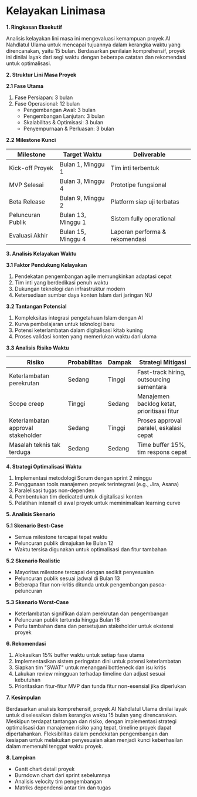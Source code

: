 # Kelayakan Linimasa

**1. Ringkasan Eksekutif**

Analisis kelayakan lini masa ini mengevaluasi kemampuan proyek AI Nahdlatul Ulama untuk mencapai tujuannya dalam kerangka waktu yang direncanakan, yaitu 15 bulan. Berdasarkan penilaian komprehensif, proyek ini dinilai layak dari segi waktu dengan beberapa catatan dan rekomendasi untuk optimalisasi.

**2. Struktur Lini Masa Proyek**

**2.1 Fase Utama**

1. Fase Persiapan: 3 bulan
2. Fase Operasional: 12 bulan
   * Pengembangan Awal: 3 bulan
   * Pengembangan Lanjutan: 3 bulan
   * Skalabilitas & Optimisasi: 3 bulan
   * Penyempurnaan & Perluasan: 3 bulan

**2.2 Milestone Kunci**

| Milestone         | Target Waktu       | Deliverable                    |
| ----------------- | ------------------ | ------------------------------ |
| Kick-off Proyek   | Bulan 1, Minggu 1  | Tim inti terbentuk             |
| MVP Selesai       | Bulan 3, Minggu 4  | Prototipe fungsional           |
| Beta Release      | Bulan 9, Minggu 2  | Platform siap uji terbatas     |
| Peluncuran Publik | Bulan 13, Minggu 1 | Sistem fully operational       |
| Evaluasi Akhir    | Bulan 15, Minggu 4 | Laporan performa & rekomendasi |

**3. Analisis Kelayakan Waktu**

**3.1 Faktor Pendukung Kelayakan**

1. Pendekatan pengembangan agile memungkinkan adaptasi cepat
2. Tim inti yang berdedikasi penuh waktu
3. Dukungan teknologi dan infrastruktur modern
4. Ketersediaan sumber daya konten Islam dari jaringan NU

**3.2 Tantangan Potensial**

1. Kompleksitas integrasi pengetahuan Islam dengan AI
2. Kurva pembelajaran untuk teknologi baru
3. Potensi keterlambatan dalam digitalisasi kitab kuning
4. Proses validasi konten yang memerlukan waktu dari ulama

**3.3 Analisis Risiko Waktu**

| Risiko                             | Probabilitas | Dampak | Strategi Mitigasi                           |
| ---------------------------------- | ------------ | ------ | ------------------------------------------- |
| Keterlambatan perekrutan           | Sedang       | Tinggi | Fast-track hiring, outsourcing sementara    |
| Scope creep                        | Tinggi       | Sedang | Manajemen backlog ketat, prioritisasi fitur |
| Keterlambatan approval stakeholder | Sedang       | Tinggi | Proses approval paralel, eskalasi cepat     |
| Masalah teknis tak terduga         | Sedang       | Sedang | Time buffer 15%, tim respons cepat          |

**4. Strategi Optimalisasi Waktu**

1. Implementasi metodologi Scrum dengan sprint 2 minggu
2. Penggunaan tools manajemen proyek terintegrasi (e.g., Jira, Asana)
3. Paralelisasi tugas non-dependen
4. Pembentukan tim dedicated untuk digitalisasi konten
5. Pelatihan intensif di awal proyek untuk meminimalkan learning curve

**5. Analisis Skenario**

**5.1 Skenario Best-Case**

* Semua milestone tercapai tepat waktu
* Peluncuran publik dimajukan ke Bulan 12
* Waktu tersisa digunakan untuk optimalisasi dan fitur tambahan

**5.2 Skenario Realistic**

* Mayoritas milestone tercapai dengan sedikit penyesuaian
* Peluncuran publik sesuai jadwal di Bulan 13
* Beberapa fitur non-kritis ditunda untuk pengembangan pasca-peluncuran

**5.3 Skenario Worst-Case**

* Keterlambatan signifikan dalam perekrutan dan pengembangan
* Peluncuran publik tertunda hingga Bulan 16
* Perlu tambahan dana dan persetujuan stakeholder untuk ekstensi proyek

**6. Rekomendasi**

1. Alokasikan 15% buffer waktu untuk setiap fase utama
2. Implementasikan sistem peringatan dini untuk potensi keterlambatan
3. Siapkan tim "SWAT" untuk menangani bottleneck dan isu kritis
4. Lakukan review mingguan terhadap timeline dan adjust sesuai kebutuhan
5. Prioritaskan fitur-fitur MVP dan tunda fitur non-esensial jika diperlukan

**7. Kesimpulan**

Berdasarkan analisis komprehensif, proyek AI Nahdlatul Ulama dinilai layak untuk diselesaikan dalam kerangka waktu 15 bulan yang direncanakan. Meskipun terdapat tantangan dan risiko, dengan implementasi strategi optimalisasi dan manajemen risiko yang tepat, timeline proyek dapat dipertahankan. Fleksibilitas dalam pendekatan pengembangan dan kesiapan untuk melakukan penyesuaian akan menjadi kunci keberhasilan dalam memenuhi tenggat waktu proyek.

**8. Lampiran**

* Gantt chart detail proyek
* Burndown chart dari sprint sebelumnya
* Analisis velocity tim pengembangan
* Matriks dependensi antar tim dan tugas
